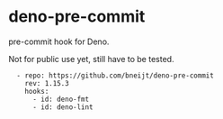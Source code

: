 # deno-pre-commit

pre-commit hook for Deno.

Not for public use yet, still have to be tested.

```
  - repo: https://github.com/bneijt/deno-pre-commit
    rev: 1.15.3
    hooks:
      - id: deno-fmt
      - id: deno-lint
```
